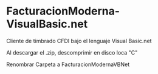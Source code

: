 FacturacionModerna-VisualBasic.net
==================================

Cliente de timbrado CFDI bajo el lenguaje Visual Basic.net

Al descargar el .zip, descomprimir en disco loca "C"

Renombrar Carpeta a FacturacionModernaVBNet
